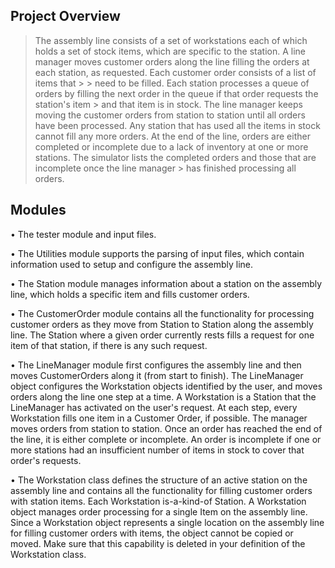 ## Project Overview

> The assembly line consists of a set of workstations each of which holds a set of stock items, which are specific to the station. A line manager moves customer orders along the line filling the orders at each station, as requested. Each customer order consists of a list of items that > > need to be filled. Each station processes a queue of orders by filling the next order in the queue if that order requests the station's item > and that item is in stock. The line manager keeps moving the customer orders from station to station until all orders have been processed. Any station that has used all the items in stock cannot fill any more orders. At the end of the line, orders are either completed or incomplete due to a lack of inventory at one or more stations. The simulator lists the completed orders and those that are incomplete once the line manager >  has finished processing all orders.

## Modules

•	The tester module and input files.

•	The Utilities module supports the parsing of input files, which contain information used to setup and configure the assembly line.

•	The Station module manages information about a station on the assembly line, which holds a specific item and fills customer orders.

•	The CustomerOrder module contains all the functionality for processing customer orders as they move from Station to Station along the assembly line. The Station where a given order currently rests fills a request for one item of that station, if there is any such request.

•	The LineManager module first configures the assembly line and then moves CustomerOrders along it (from start to finish). The LineManager object configures the Workstation objects identified by the user, and moves orders along the line one step at a time. A Workstation is a Station that the LineManager has activated on the user's request. At each step, every Workstation fills one item in a Customer Order, if possible. The manager moves orders from station to station. Once an order has reached the end of the line, it is either complete or incomplete. An order is incomplete if one or more stations had an insufficient number of items in stock to cover that order's requests.

•	The Workstation class defines the structure of an active station on the assembly line and contains all the functionality for filling customer orders with station items. Each Workstation is-a-kind-of Station. A Workstation object manages order processing for a single Item on the assembly line. Since a Workstation object represents a single location on the assembly line for filling customer orders with items, the object cannot be copied or moved. Make sure that this capability is deleted in your definition of the Workstation class.



